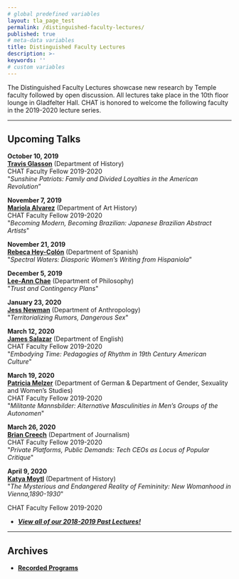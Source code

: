 ```yaml
---
# global predefined variables
layout: tla_page_test
permalink: /distinguished-faculty-lectures/
published: true
# meta-data variables
title: Distinguished Faculty Lectures
description: >-
keywords: ''
# custom variables
---
```

The Distinguished Faculty Lectures showcase new research by Temple faculty followed by open discussion. All lectures take place in the 10th floor lounge in Gladfelter Hall. CHAT is honored to welcome the following faculty in the 2019-2020 lecture series.

___

## Upcoming Talks

**October 10, 2019**  
[**Travis Glasson**](https://liberalarts.temple.edu/academics/faculty/glasson-travis) (Department of History)<br> 
CHAT Faculty Fellow 2019-2020<br> 
"_Sunshine Patriots: Family and Divided Loyalties in the American Revolution_”

**November 7, 2019**    
[**Mariola Alvarez**](https://tyler.temple.edu/faculty/mariola-alvarez-phd) (Department of Art History)<br> 
CHAT Faculty Fellow 2019-2020<br> 
"_Becoming Modern, Becoming Brazilian: Japanese Brazilian Abstract Artists_"

**November 21, 2019**<br> 
[**Rebeca Hey-Colón**](https://liberalarts.temple.edu/academics/faculty/hey-col-n-rebeca-l) (Department of Spanish)<br> 
"_Spectral Waters: Diasporic Women’s Writing from Hispaniola_”

**December 5, 2019**<br> 
[**Lee-Ann Chae**](https://liberalarts.temple.edu/academics/faculty/chae-lee-ann) (Department of Philosophy)<br>
"_Trust and Contingency Plans_"

**January 23, 2020**<br> 
[**Jess Newman**](https://liberalarts.temple.edu/academics/faculty/newman-jess-marie) (Department of Anthropology)<br> 
"_Territorializing Rumors, Dangerous Sex_"

**March 12, 2020**<br> 
[**James Salazar**](https://liberalarts.temple.edu/academics/faculty/salazar-james) (Department of English)<br> 
CHAT Faculty Fellow 2019-2020<br>
"_Embodying Time: Pedagogies of Rhythm in 19th Century American Culture_"

**March 19, 2020**<br> 
[**Patricia Melzer**](https://liberalarts.temple.edu/academics/faculty/melzer-patricia) (Department of German & Department of Gender, Sexuality and Women’s Studies)<br> 
CHAT Faculty Fellow 2019-2020<br>
"_Militante Mannsbilder: Alternative Masculinities in Men’s Groups of the Autonomen_"

**March 26, 2020**<br> 
[**Brian Creech**](https://klein.temple.edu/faculty/brian-creech) (Department of Journalism)<br> 
CHAT Faculty Fellow 2019-2020<br>
"_Private Platforms, Public Demands: Tech CEOs as Locus of Popular Critique_"

**April 9, 2020**<br> 
[**Katya Moytl**](https://liberalarts.temple.edu/academics/faculty/motyl-katya) (Department of History)<br>
"_The Mysterious and Endangered Reality of Femininity: New Womanhood in Vienna,1890-1930_"

CHAT Faculty Fellow 2019-2020
- [**_View all of our 2018-2019 Past Lectures!_**](https://www.cla.temple.edu/center-for-the-humanities/past-lectures/)

___

## Archives 
- [**Recorded Programs**](https://cla.temple.edu/center-for-the-humanities/recorded-programs/)

